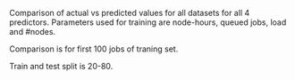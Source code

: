 
Comparison of actual vs predicted values for all datasets for all 4 predictors. Parameters used for training are node-hours, queued jobs, load and #nodes.

Comparison is for first 100 jobs of traning set.

Train and test split is 20-80.
